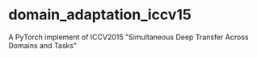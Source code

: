 # domain_adaptation_iccv15
A PyTorch implement of ICCV2015 "Simultaneous Deep Transfer Across Domains and Tasks"
